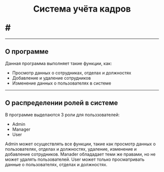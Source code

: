 # <p align="center">Система учёта кадров</p>#
---

## О программе 

Данная программа выполняет такие функции, как:

- Просмотр данных о сотрудниках, отделах и должностях
- Добавление и удаление сотрудников
- Изменение данных о пользователях в системе
---

## О распределении ролей в системе

В программе выделаются 3 роли для польззователей:

- Admin
- Manager
- User

Admin может осуществлять все функции, такие как просмотр данных о пользователях, отделах и должностях, удаление, изменение и добавление сотрудников.
Manader облададает теми же правами, но не может удалять пользователей.
User может только просматривать данные о пользователях, отделах и должностях.

## 
